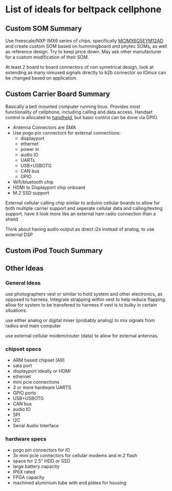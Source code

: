 # List of ideals for beltpack cellphone 

## Custom SOM Summary

Use freescale/NXP IMX6 series of chips, specifically [MCIMX6Q5EYM12AD](http://www.nxp.com/webapp/search.partparamdetail.framework?PART_NUMBER=MCIMX6Q5EYM12AD&buyNow=true&fromSearch=true) and create custom SOM based on hummingboard and phytec SOMs, as well as reference design. Try to keep price down. May ask other manufacturer for a custom modification of their SOM.

At least 2 board to board connectors of non symetrical design, look at extending as many iomuxed signals directly to b2b connector so IOmux can be changed based on application.

## Custom Carrier Board Summary

Basically a belt mounted computer running linux. Provides most functionality of cellphone, including calling and data access. Handset control is allocated to [handheld](#custom-ipod-touch-summary), but basic control can be done via GPIO.

- Antenna Connectors are SMA
- Use pogo pin connectors for external connections:
  - displayport
  - ethernet
  - power in
  - audio IO
  - UARTs
  - USB+USBOTG
  - CAN bus
  - GPIO
- Wifi/bluetooth chip
- HDMI to Displayport chip onboard
- M.2 SSD support

External cellular calling chip similar to arduino cellular boards to allow for both multiple carrier support and seperate cellular data and calling/texting support. have it look more like an external ham radio connection than a shield

Think about having audio output as direct i2s instead of analog, to use external DSP

## Custom iPod Touch Summary


## Other Ideas

### General Ideas

use photographers vest or similar to hold system and other electronics, as opposed to harness. Integrate strapping within vest to help reduce flapping. allow for system to be transfered to harness if vest is to bulky in certain situations.

use either analog or digital mixer (probably analog) to mix signals from radios and main computer

use external cellular modem/router (data) to allow for external antennas.

### chipset specs
- ARM based chipset (A9)
- sata port
- displayport ideally or HDMI
- ethernet
- mini pcie connections
- 3 or more hardware UARTS
- GPIO ports
- USB+USBOTG
- CAN bus
- audio IO
- SPI
- I2C
- Serial Audio Interface

### hardware specs
- pogo pin connectors for IO
- 3x mini pcie connectors for cellular modems and m.2 flash
- space for 2.5" HDD or SSD
- large battery capacity
- IP6X rated
- FPGA capacity
- machined aluminium tube with end plates for housing
